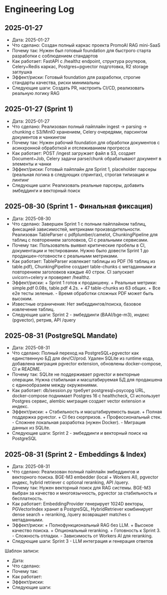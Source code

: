 # Engineering Log

## 2025-01-27
- Дата: 2025-01-27
- Что сделано: Создан полный каркас проекта PromoAI RAG mini-SaaS
- Почему так: Нужен был готовый foundation для быстрого старта разработки с соблюдением стандартов
- Как работает: FastAPI с /healthz endpoint, структура роутеров, Celery+Redis каркас, Postgres+pgvector подготовка, R2 storage заглушка
- Эффект/риски: Готовый foundation для разработки, строгие стандарты качества, риски минимальны
- Следующие шаги: Создать PR, настроить CI/CD, реализовать реальную логику RAG

## 2025-01-27 (Sprint 1)
- Дата: 2025-01-27
- Что сделано: Реализован полный пайплайн ingest → parsing → chunking с S3/MinIO хранением, Celery очередями, парсингом документов и чанкингом
- Почему так: Нужен рабочий foundation для обработки документов с асинхронной обработкой и отслеживанием прогресса
- Как работает: POST /ingest загружает файл в S3, создает Document+Job, Celery задачи parse/chunk обрабатывают документ в элементы и чанки
- Эффект/риски: Готовый пайплайн для Sprint 1, placeholder парсеры (реальная логика в следующих спринтах), строгая типизация и линтинг
- Следующие шаги: Реализовать реальные парсеры, добавить эмбеддинги и векторный поиск

## 2025-08-30 (Sprint 1 - Финальная фиксация)
- Дата: 2025-08-30
- Что сделано: Завершен Sprint 1 с полным пайплайном таблиц, фиксацией зависимостей, метриками производительности. Реализован TableParser с pdfplumber/camelot, ChunkingPipeline для таблиц с повторением заголовков, CI с реальными сервисами.
- Почему так: Пользователь выявил критические пробелы в CI, документации и тестировании. Нужно было довести Sprint 1 до продакшен-готовности с реальными метриками.
- Как работает: TableParser извлекает таблицы из PDF (16 таблиц из table.pdf), ChunkingPipeline создает table-chunks с метаданными и повторением заголовков каждые 40 строк. CI запускает uvicorn+celery и проверяет /healthz.
- Эффект/риски: + Sprint 1 готов к продакшену. + Реальные метрики: simple.pdf 0.08s, table.pdf 4.2s. + 47 table-chunks из 63 общих. + Все e2e тесты зеленые. - Время обработки сложных PDF может быть высоким.
- Известные ограничения: Нет эмбеддингов/поиска, базовое извлечение таблиц.
- Следующие шаги: Sprint 2 - эмбеддинги (BAAI/bge-m3), индекс (pgvector), ретрив, API /query

## 2025-08-31 (PostgreSQL Mandate)
- Дата: 2025-08-31
- Что сделано: Полный переход на PostgreSQL+pgvector как единственную БД для dev/CI/prod. Удален SQLite из runtime кода, добавлена миграция pgvector extension, обновлены docker-compose, CI и README.
- Почему так: SQLite не поддерживает pgvector и векторные операции. Нужна стабильная и масштабируемая БД для продакшена с единообразием между окружениями.
- Как работает: db/session.py требует postgresql+psycopg URL, docker-compose поднимает Postgres 16 с healthcheck, CI использует Postgres сервис, alembic миграция создает vector extension и индекс.
- Эффект/риски: + Стабильность и масштабируемость выше. + Полная поддержка pgvector. + CI без сюрпризов. + Профессиональный стек. - Сложнее локальная разработка (нужен Docker). - Миграция данных из SQLite.
- Следующие шаги: Sprint 2 - эмбеддинги и векторный поиск на PostgreSQL

## 2025-08-31 (Sprint 2 - Embeddings & Index)
- Дата: 2025-08-31
- Что сделано: Реализован полный пайплайн эмбеддингов и векторного поиска. BGE-M3 embedder (local + Workers AI), pgvector индекс, hybrid retriever с optional reranking, API /query.
- Почему так: Нужен векторный поиск для RAG системы. BGE-M3 выбран за качество и многоязычность, pgvector за стабильность и бесплатность.
- Как работает: EmbeddingProvider генерирует 1024D векторы, PGVectorIndex хранит в PostgreSQL, HybridRetriever комбинирует dense search + reranking, /query возвращает matches с метаданными.
- Эффект/риски: + Полнофункциональный RAG без LLM. + Высокое качество поиска. + Опциональный reranking. + Готовность к Sprint 3. - Сложность отладки. - Зависимость от Workers AI для reranking.
- Следующие шаги: Sprint 3 - LLM интеграция и генерация ответов

Шаблон записи:
- Дата:
- Что сделано:
- Почему так:
- Как работает:
- Эффект/риски:
- Следующие шаги:
